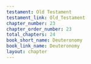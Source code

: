 ```yaml
---
testament: Old Testament
testament_link: Old_Testament
chapter_number: 23
chapter_order_number: 23
total_chapters: 24
book_short_name: Deuteronomy
book_link_name: Deuteronomy
layout: chapter
---
```

